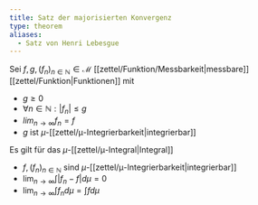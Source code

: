 ```yaml
---
title: Satz der majorisierten Konvergenz
type: theorem
aliases:
  - Satz von Henri Lebesgue
---
```


Sei $f, g, (f_n)_{n \in \mathbb{N}} \in \mathcal{M}$ [[zettel/Funktion/Messbarkeit|messbare]] [[zettel/Funktion|Funktionen]] mit
- $g \ge 0$
- $\forall n \in \mathbb{N} : |f_n| \le g$
- $lim_{n \to \infty} f_n = f$
- $g$ ist $\mu$-[[zettel/μ-Integrierbarkeit|integrierbar]]

Es gilt für das $\mu$-[[zettel/μ-Integral|Integral]]
- $f, (f_n)_{n \in \mathbb{N}}$ sind $\mu$-[[zettel/μ-Integrierbarkeit|integrierbar]]
- $\lim_{n \to \infty} \int |f_n - f| d\mu = 0$
- $\lim_{n \to \infty} \int f_n d\mu = \int f d\mu$